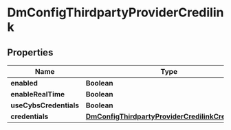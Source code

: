 
# DmConfigThirdpartyProviderCredilink

## Properties
Name | Type | Description | Notes
------------ | ------------- | ------------- | -------------
**enabled** | **Boolean** |  |  [optional]
**enableRealTime** | **Boolean** |  |  [optional]
**useCybsCredentials** | **Boolean** |  |  [optional]
**credentials** | [**DmConfigThirdpartyProviderCredilinkCredentials**](DmConfigThirdpartyProviderCredilinkCredentials.md) |  |  [optional]



